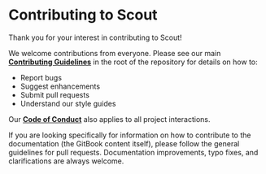 # Contributing to Scout

Thank you for your interest in contributing to Scout!

We welcome contributions from everyone. Please see our main **[Contributing Guidelines](../../CONTRIBUTING.md)** in the root of the repository for details on how to:

*   Report bugs
*   Suggest enhancements
*   Submit pull requests
*   Understand our style guides

Our **[Code of Conduct](../../CODE_OF_CONDUCT.md)** also applies to all project interactions.

If you are looking specifically for information on how to contribute to the documentation (the GitBook content itself), please follow the general guidelines for pull requests. Documentation improvements, typo fixes, and clarifications are always welcome. 